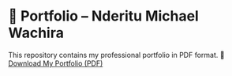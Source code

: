 # 📁 Portfolio – Nderitu Michael Wachira
This repository contains my professional portfolio in PDF format.
📄 [Download My Portfolio (PDF)](./NDERITU%20MICHAEL%20PORTFOLIO.pdf)

